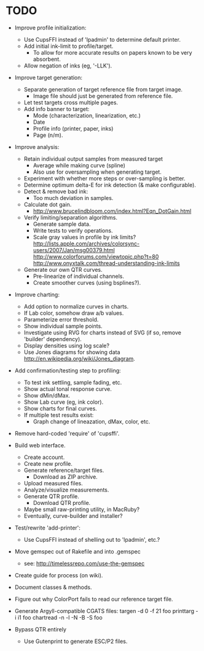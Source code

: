 # TODO

- Improve profile initialization:
  - Use CupsFFI instead of 'lpadmin' to determine default printer.
  - Add initial ink-limit to profile/target.
    - To allow for more accurate results on papers known to be very absorbent.
  - Allow negation of inks (eg, '-LLK').

- Improve target generation:
  - Separate generation of target reference file from target image.
    - Image file should just be generated from reference file.
  - Let test targets cross multiple pages.
  - Add info banner to target:
    - Mode (characterization, linearization, etc.)
    - Date
    - Profile info (printer, paper, inks)
    - Page (n/m).

- Improve analysis:
  - Retain individual output samples from measured target
    - Average while making curve (spline)
    - Also use for oversampling when generating target.
  - Experiment with whether more steps or over-sampling is better.
  - Determine optimum delta-E for ink detection (& make configurable).
  - Detect & remove bad ink:
    - Too much deviation in samples.
  - Calculate dot gain.
    - http://www.brucelindbloom.com/index.html?Eqn_DotGain.html
  - Verify limiting/separation algorithms.
    - Generate sample data.
    - Write tests to verify operations.
    - Scale gray values in profile by ink limits?
        http://lists.apple.com/archives/colorsync-users/2007/Jan/msg00379.html
        http://www.colorforums.com/viewtopic.php?t=80
        http://www.onyxtalk.com/thread-understanding-ink-limits
  - Generate our own QTR curves.
    - Pre-linearize of individual channels.
    - Create smoother curves (using bsplines?).
  
- Improve charting:
  - Add option to normalize curves in charts.
  - If Lab color, somehow draw a/b values.
  - Parameterize error threshold.
  - Show individual sample points.
  - Investigate using RVG for charts instead of SVG (if so, remove 'builder' dependency).
  - Display densities using log scale?
  - Use Jones diagrams for showing data <http://en.wikipedia.org/wiki/Jones_diagram>.

- Add confirmation/testing step to profiling:
  - To test ink settling, sample fading, etc.
  - Show actual tonal response curve.
  - Show dMin/dMax.
  - Show Lab curve (eg, ink color).
  - Show charts for final curves.
  - If multiple test results exist:
    - Graph change of lineazation, dMax, color, etc.

- Remove hard-coded 'require' of 'cupsffi'.

- Build web interface.
  - Create account.
  - Create new profile.
  - Generate reference/target files.
    - Download as ZIP archive.
  - Upload measured files.
  - Analyze/visualize measurements.
  - Generate QTR profile.
    - Download QTR profile.
  - Maybe small raw-printing utility, in MacRuby?
  - Eventually, curve-builder and installer?

- Test/rewrite 'add-printer':
  - Use CupsFFI instead of shelling out to 'lpadmin', etc.?

- Move gemspec out of Rakefile and into .gemspec
  - see: http://timelessrepo.com/use-the-gemspec

- Create guide for process (on wiki).

- Document classes & methods.

- Figure out why ColorPort fails to read our reference target file.

- Generate Argyll-compatible CGATS files:
    targen -d 0 -f 21 foo
    printtarg -i i1 foo
    chartread -n -l -N -B -S foo

- Bypass QTR entirely
  - Use Gutenprint to generate ESC/P2 files.